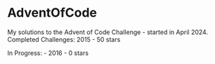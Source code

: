 # AdventOfCode

My solutions to the Advent of Code Challenge - started in April 2024.
Completed Challenges:
2015 - 50 stars

In Progress: - 
2016 - 0 stars
